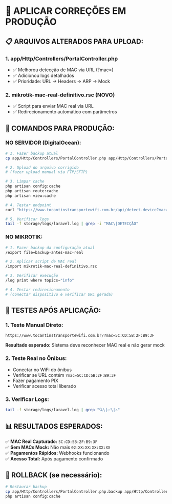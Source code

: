 # 🚀 APLICAR CORREÇÕES EM PRODUÇÃO

## 📋 ARQUIVOS ALTERADOS PARA UPLOAD:

### 1. **app/Http/Controllers/PortalController.php**
- ✅ Melhorou detecção de MAC via URL (?mac=)
- ✅ Adicionou logs detalhados
- ✅ Prioridade: URL → Headers → ARP → Mock

### 2. **mikrotik-mac-real-definitivo.rsc** (NOVO)
- ✅ Script para enviar MAC real via URL
- ✅ Redirecionamento automático com parâmetros

## 🔧 COMANDOS PARA PRODUÇÃO:

### NO SERVIDOR (DigitalOcean):
```bash
# 1. Fazer backup atual
cp app/Http/Controllers/PortalController.php app/Http/Controllers/PortalController.php.backup

# 2. Upload do arquivo corrigido
# (fazer upload manual via FTP/SFTP)

# 3. Limpar cache
php artisan config:cache
php artisan route:cache
php artisan view:cache

# 4. Testar endpoint
curl "https://www.tocantinstransportewifi.com.br/api/detect-device?mac=5C:CD:5B:2F:B9:3F"

# 5. Verificar logs
tail -f storage/logs/laravel.log | grep -i "MAC\|DETECÇÃO"
```

### NO MIKROTIK:
```bash
# 1. Fazer backup da configuração atual
/export file=backup-antes-mac-real

# 2. Aplicar script de MAC real
/import mikrotik-mac-real-definitivo.rsc

# 3. Verificar execução
/log print where topics~"info"

# 4. Testar redirecionamento
# (conectar dispositivo e verificar URL gerada)
```

## 🧪 TESTES APÓS APLICAÇÃO:

### 1. **Teste Manual Direto:**
```
https://www.tocantinstransportewifi.com.br/?mac=5C:CD:5B:2F:B9:3F
```
**Resultado esperado:** Sistema deve reconhecer MAC real e não gerar mock

### 2. **Teste Real no Ônibus:**
- Conectar no WiFi do ônibus
- Verificar se URL contém `?mac=5C:CD:5B:2F:B9:3F`
- Fazer pagamento PIX
- Verificar acesso total liberado

### 3. **Verificar Logs:**
```bash
tail -f storage/logs/laravel.log | grep "🔍\|✅\|⚠️"
```

## 📊 RESULTADOS ESPERADOS:

✅ **MAC Real Capturado:** `5C:CD:5B:2F:B9:3F`  
✅ **Sem MACs Mock:** Não mais `02:XX:XX:XX:XX:XX`  
✅ **Pagamentos Rápidos:** Webhooks funcionando  
✅ **Acesso Total:** Após pagamento confirmado  

## 🚨 ROLLBACK (se necessário):
```bash
# Restaurar backup
cp app/Http/Controllers/PortalController.php.backup app/Http/Controllers/PortalController.php
php artisan config:cache
```
